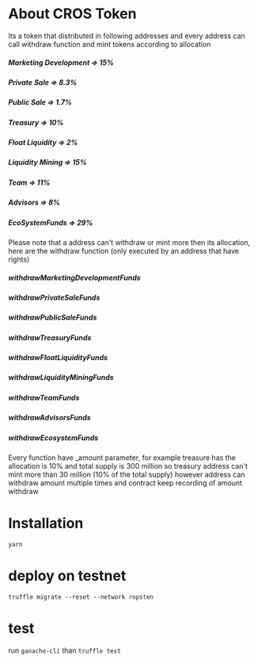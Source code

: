 # About CROS Token

Its a token that distributed in following addresses and every address can call withdraw function and mint tokens according to allocation

##### Marketing Development => 15%

##### Private Sale => 8.3%

##### Public Sale => 1.7%

##### Treasury => 10%

##### Float Liquidity => 2%

##### Liquidity Mining => 15%

##### Team => 11%

##### Advisors => 8%

##### EcoSystemFunds => 29%

Please note that a address can't withdraw or mint more then its allocation, here are the withdraw function (only executed by an address that have rights)

##### withdrawMarketingDevelopmentFunds

##### withdrawPrivateSaleFunds

##### withdrawPublicSaleFunds

##### withdrawTreasuryFunds

##### withdrawFloatLiquidityFunds

##### withdrawLiquidityMiningFunds

##### withdrawTeamFunds

##### withdrawAdvisorsFunds

##### withdrawEcosystemFunds

Every function have \_amount parameter, for example treasure has the allocation is 10% and total supply is 300 million so treasury address can't mint more than 30 million (10% of the total supply) however address can withdraw amount multiple times and contract keep recording of amount withdraw

# Installation

`yarn`

# deploy on testnet

`truffle migrate --reset --network ropsten`

# test

run `ganache-cli`
than `truffle test`
